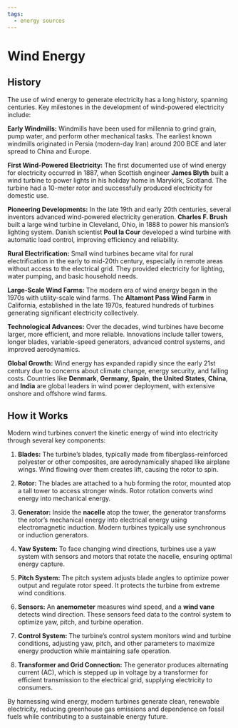 ```yaml
---
tags:
  - energy sources
---
```


# Wind Energy

## History

The use of wind energy to generate electricity has a long history, spanning centuries. Key milestones in the development of wind-powered electricity include:

**Early Windmills:** Windmills have been used for millennia to grind grain, pump water, and perform other mechanical tasks. The earliest known windmills originated in Persia (modern-day Iran) around 200 BCE and later spread to China and Europe.

**First Wind-Powered Electricity:** The first documented use of wind energy for electricity occurred in 1887, when Scottish engineer **James Blyth** built a wind turbine to power lights in his holiday home in Marykirk, Scotland. The turbine had a 10-meter rotor and successfully produced electricity for domestic use.

**Pioneering Developments:** In the late 19th and early 20th centuries, several inventors advanced wind-powered electricity generation. **Charles F. Brush** built a large wind turbine in Cleveland, Ohio, in 1888 to power his mansion’s lighting system. Danish scientist **Poul la Cour** developed a wind turbine with automatic load control, improving efficiency and reliability.

**Rural Electrification:** Small wind turbines became vital for rural electrification in the early to mid-20th century, especially in remote areas without access to the electrical grid. They provided electricity for lighting, water pumping, and basic household needs.

**Large-Scale Wind Farms:** The modern era of wind energy began in the 1970s with utility-scale wind farms. The **Altamont Pass Wind Farm** in California, established in the late 1970s, featured hundreds of turbines generating significant electricity collectively.

**Technological Advances:** Over the decades, wind turbines have become larger, more efficient, and more reliable. Innovations include taller towers, longer blades, variable-speed generators, advanced control systems, and improved aerodynamics.

**Global Growth:** Wind energy has expanded rapidly since the early 21st century due to concerns about climate change, energy security, and falling costs. Countries like **Denmark**, **Germany**, **Spain**, **the United States**, **China**, and **India** are global leaders in wind power deployment, with extensive onshore and offshore wind farms.

## How it Works

Modern wind turbines convert the kinetic energy of wind into electricity through several key components:

1. **Blades:** The turbine’s blades, typically made from fiberglass-reinforced polyester or other composites, are aerodynamically shaped like airplane wings. Wind flowing over them creates lift, causing the rotor to spin.

2. **Rotor:** The blades are attached to a hub forming the rotor, mounted atop a tall tower to access stronger winds. Rotor rotation converts wind energy into mechanical energy.

3. **Generator:** Inside the **nacelle** atop the tower, the generator transforms the rotor’s mechanical energy into electrical energy using electromagnetic induction. Modern turbines typically use synchronous or induction generators.

4. **Yaw System:** To face changing wind directions, turbines use a yaw system with sensors and motors that rotate the nacelle, ensuring optimal energy capture.

5. **Pitch System:** The pitch system adjusts blade angles to optimize power output and regulate rotor speed. It protects the turbine from extreme wind conditions.

6. **Sensors:** An **anemometer** measures wind speed, and a **wind vane** detects wind direction. These sensors feed data to the control system to optimize yaw, pitch, and turbine operation.

7. **Control System:** The turbine’s control system monitors wind and turbine conditions, adjusting yaw, pitch, and other parameters to maximize energy production while maintaining safe operation.

8. **Transformer and Grid Connection:** The generator produces alternating current (AC), which is stepped up in voltage by a transformer for efficient transmission to the electrical grid, supplying electricity to consumers.

By harnessing wind energy, modern turbines generate clean, renewable electricity, reducing greenhouse gas emissions and dependence on fossil fuels while contributing to a sustainable energy future.
